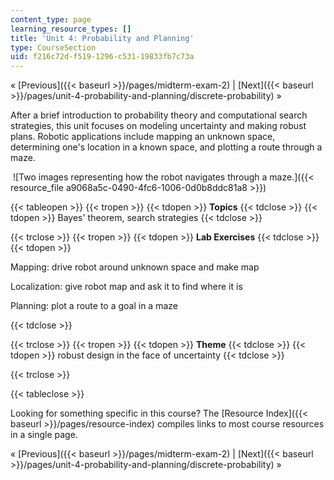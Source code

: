 ```yaml
---
content_type: page
learning_resource_types: []
title: 'Unit 4: Probability and Planning'
type: CourseSection
uid: f216c72d-f519-1296-c531-19833fb7c73a
---
```


« [Previous]({{< baseurl >}}/pages/midterm-exam-2) | [Next]({{< baseurl >}}/pages/unit-4-probability-and-planning/discrete-probability) »

After a brief introduction to probability theory and computational search strategies, this unit focuses on modeling uncertainty and making robust plans. Robotic applications include mapping an unknown space, determining one's location in a known space, and plotting a route through a maze.

 ![Two images representing how the robot navigates through a maze.]({{< resource_file a9068a5c-0490-4fc6-1006-0d0b8ddc81a8 >}})

{{< tableopen >}}
{{< tropen >}}
{{< tdopen >}}
**Topics**
{{< tdclose >}}
{{< tdopen >}}
Bayes' theorem, search strategies
{{< tdclose >}}

{{< trclose >}}
{{< tropen >}}
{{< tdopen >}}
**Lab Exercises**
{{< tdclose >}}
{{< tdopen >}}


Mapping: drive robot around unknown space and make map

Localization: give robot map and ask it to find where it is

Planning: plot a route to a goal in a maze


{{< tdclose >}}

{{< trclose >}}
{{< tropen >}}
{{< tdopen >}}
**Theme**
{{< tdclose >}}
{{< tdopen >}}
robust design in the face of uncertainty
{{< tdclose >}}

{{< trclose >}}

{{< tableclose >}}

Looking for something specific in this course? The [Resource Index]({{< baseurl >}}/pages/resource-index) compiles links to most course resources in a single page.

« [Previous]({{< baseurl >}}/pages/midterm-exam-2) | [Next]({{< baseurl >}}/pages/unit-4-probability-and-planning/discrete-probability) »